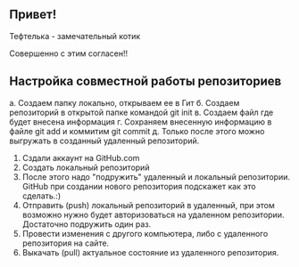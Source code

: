 ## Привет!

Тефтелька - замечательный котик

Совершенно с этим согласен!!

## Настройка совместной работы репозиториев
а. Создаем папку локально, открываем ее в Гит
б. Создаем репозиторий в открытой папке командой git init
в. Создаем файл где будет внесена информация
г. Сохраняем внесенную информацию в файле git add  и коммитим git commit
д. Только после этого можно выгружать в созданный удаленный репозиторий.

1. Сздали аккаунт на GitHub.com
2. Создать локальный репозиторий
3. После этого надо "подружить" удаленный и локальный репозитории. GitHub при создании нового репозитория подскажет как это сделать.:)
4. Отправить (push) локальный репозиторий в удаленный, при этом возможно нужно будет авторизоваться на удаленном репозитории. Достаточно подружить один раз.
5. Провести изменения с другого компьютера, либо с удаленного репозитория на сайте. 
6. Выкачать (pull) актуальное состояние из удаленного репозитория.